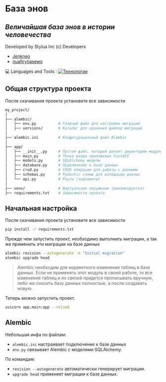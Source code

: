 
# База энов
## _Величайшая база энов в истории человечества_

Developed by Stylua Inc (c)
Developers 
- [Jenkneo](https://github.com/Jenkneo)
- [nuafirytiasewo](https://github.com/nuafirytiasewo)

💻 Languages and Tools :
[![Технологии](https://skillicons.dev/icons?i=fastapi,py,postgres)](https://skillicons.dev)

## Общая структура проекта

После скачивания проекта установите все зависимости
```sh
my_project/
│
├── alembic/
│   ├── env.py          # Главный файл для настройки миграций
│   ├── versions/       # Каталог для хранения файлов миграций
│
├── alembic.ini         # Конфигурационный файл Alembic
│
├── app/
│   ├── __init__.py     # Пустой файл, который делает директорию модулем Python
│   ├── main.py         # Точка входа приложения FastAPI
│   ├── models.py       # SQLAlchemy модели
│   ├── database.py     # Подключение к базе данных
│   ├── crud.py         # CRUD операции для работы с данными
│   ├── schemas.py      # Pydantic схемы для валидации данных
│   └── api.py          # Роуты (эндпоинты)
│
├── venv/               # Виртуальное окружение (рекомендуется)
├── requirements.txt    # Зависимости проекта
```

## Начальная настройка

После скачивания проекта установите все зависимости
```sh
pip install -r requirements.txt
```

Прежде чем запустить проект, необходимо выполнить миграции, а так же применить эти миграции на базе данных
```sh
alembic revision --autogenerate -m "Initial migration"
alembic upgrade head
```
> Alembic необходим для корректного изменения 
> таблиц в базе данных. Если не применять этот
> модуль в своей работе, то все изменения таблиц
> и их связей придется прописывать вручную, либо
> же сносить базу данных полностью, а после
> создавать новую.

Теперь можно запустить проект.
```sh
uvicorn app.main:app --reload
```

## Alembic

Небольшая инфа по файлам:
 - `alembic.ini` настраивает подключение к базе данных
 - `env.py` связывает Alembic с моделями SQLAlchemy.
 
По командам:
 - `revision --autogenerate` автоматически генерирует миграции.
 - `upgrade head` применяет миграции к базе данных.
